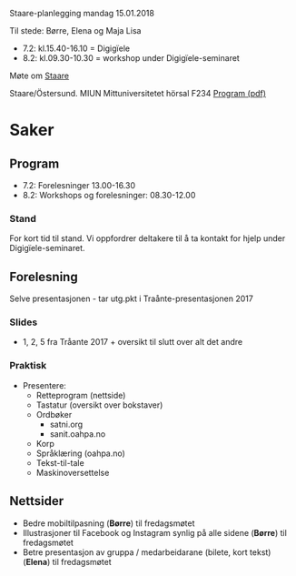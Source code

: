 Staare-planlegging mandag 15.01.2018

Til stede: Børre, Elena og Maja Lisa

* 7.2: kl.15.40-16.10 = Digigïele
* 8.2: kl.09.30-10.30 = workshop under Digigïele-seminaret

Møte om [Staare](http://staare2018.se)

Staare/Östersund. MIUN Mittuniversitetet hörsal F234
[Program (pdf)](https://www.sametinget.se/118361)

# Saker

##  Program
* 7.2: Forelesninger 13.00-16.30
* 8.2: Workshops og forelesninger: 08.30-12.00

### Stand

For kort tid til stand. Vi oppfordrer deltakere til å ta kontakt for hjelp under Digigïele-seminaret.

## Forelesning
Selve presentasjonen - tar utg.pkt i Traånte-presentasjonen 2017

###  Slides
* 1, 2, 5 fra Tråante 2017 + oversikt til slutt over alt det andre

###  Praktisk
* Presentere:
    - Retteprogram (nettside)
    - Tastatur (oversikt over bokstaver)
    - Ordbøker
        - satni.org
        - sanit.oahpa.no
    - Korp
    - Språklæring (oahpa.no)
    - Tekst-til-tale
    - Maskinoversettelse

## Nettsider
* Bedre mobiltilpasning (**Børre**) til fredagsmøtet
* Illustrasjoner til Facebook og Instagram synlig på alle sidene (**Børre**) til fredagsmøtet
* Betre presentasjon av gruppa / medarbeidarane (bilete, kort tekst) (**Elena**) til fredagsmøtet

